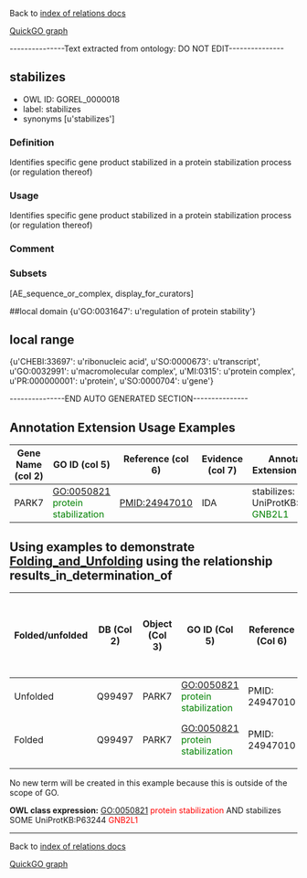 Back to [index of relations docs](https://github.com/geneontology/annotation_extensions/tree/master/doc)

[QuickGO graph](http://www.ebi.ac.uk/QuickGO/AnnotationExtensionRelations.html)

---------------Text extracted from ontology: DO NOT EDIT---------------

## stabilizes
* OWL ID: GOREL_0000018
* label: stabilizes
* synonyms
[u'stabilizes']

### Definition
Identifies specific gene product stabilized in a protein stabilization process (or regulation thereof)

### Usage
Identifies specific gene product stabilized in a protein stabilization process (or regulation thereof)

### Comment


### Subsets
[AE_sequence_or_complex, display_for_curators]

##local domain
{u'GO:0031647': u'regulation of protein stability'}

## local range
{u'CHEBI:33697': u'ribonucleic acid', u'SO:0000673': u'transcript', u'GO:0032991': u'macromolecular complex', u'MI:0315': u'protein complex', u'PR:000000001': u'protein', u'SO:0000704': u'gene'}

---------------END AUTO GENERATED SECTION---------------














Annotation Extension Usage Examples
-----------------------------------

| Gene Name (col 2) | GO ID (col 5)                                                       | Reference (col 6) | Evidence (col 7) | Annotation Extension (col 16)                                          |
|-------------------|---------------------------------------------------------------------|-------------------|------------------|------------------------------------------------------------------------|
| PARK7             | <GO:0050821> <span style="color:green">protein stabilization</span> | <PMID:24947010>   | IDA              | stabilizes: UniProtKB:P63244 <span style="color:green"> GNB2L1 </span> |

Using examples to demonstrate [Folding\_and\_Unfolding](http://wiki.geneontology.org/index.php/Folding_and_Unfolding) using the relationship results\_in\_determination\_of
-----------------------------------------------------------------------------------------------------------------------------------------------

| Folded/unfolded | DB (Col 2) | Object (Col 3) | GO ID (Col 5)                                                       | Reference (Col 6) | Extension (Col 16)                                                     | Parent terms for new folded GO term                     |
|-----------------|------------|----------------|---------------------------------------------------------------------|-------------------|------------------------------------------------------------------------|---------------------------------------------------------|
| Unfolded        | Q99497     | PARK7          | <GO:0050821> <span style="color:green">protein stabilization</span> | PMID: 24947010    | stabilizes: UniProtKB:P63244 <span style="color:green"> GNB2L1 </span> |                                                         |
| Folded          | Q99497     | PARK7          | <GO:0050821> <span style="color:green">protein stabilization</span> | PMID: 24947010    | stabilizes: UniProtKB:P63244 <span style="color:green"> GNB2L1 </span> | <span style="color:red"> No new GO term created </span> |
||

No new term will be created in this example because this is outside of the scope of GO.

**OWL class expression:** <GO:0050821> <span style="color:red">protein stabilization</span> AND stabilizes SOME UniProtKB:P63244 <span style="color:red">GNB2L1</span>

------------------------------------------------------------------------

Back to [index of relations docs](https://github.com/geneontology/annotation_extensions/tree/master/doc)

[QuickGO graph](http://www.ebi.ac.uk/QuickGO/AnnotationExtensionRelations.html)
